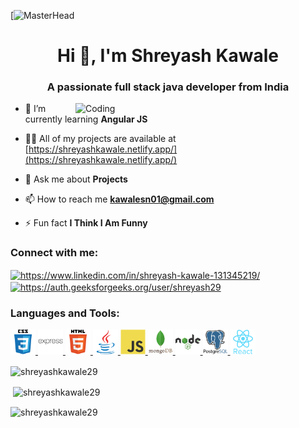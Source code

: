 [![MasterHead](https://drive.google.com/file/d/1UiupznAK9KQFx2JVO-bsQpF7ONfesGlo/view?usp=drive_link)
<h1 align="center">Hi 👋, I'm Shreyash Kawale</h1>
<h3 align="center">A passionate full stack java developer from India</h3>

<img align="right" alt="Coding" width="400" src="https://cdn.dribbble.com/users/1162077/screenshots/3848914/programmer.gif">

- 🌱 I’m currently learning **Angular JS**

- 👨‍💻 All of my projects are available at [https://shreyashkawale.netlify.app/](https://shreyashkawale.netlify.app/)

- 💬 Ask me about **Projects**

- 📫 How to reach me **kawalesn01@gmail.com**

- ⚡ Fun fact **I Think I Am Funny**

<h3 align="left">Connect with me:</h3>
<p align="left">

<a href="https://linkedin.com/in/https://www.linkedin.com/in/shreyash-kawale-131345219/" target="blank"><img align="center" src="https://raw.githubusercontent.com/rahuldkjain/github-profile-readme-generator/master/src/images/icons/Social/linked-in-alt.svg" alt="https://www.linkedin.com/in/shreyash-kawale-131345219/" height="30" width="40" /></a>
<a href="https://auth.geeksforgeeks.org/user/https://auth.geeksforgeeks.org/user/shreyash29" target="blank"><img align="center" src="https://raw.githubusercontent.com/rahuldkjain/github-profile-readme-generator/master/src/images/icons/Social/geeks-for-geeks.svg" alt="https://auth.geeksforgeeks.org/user/shreyash29" height="30" width="40" /></a>
</p>

<h3 align="left">Languages and Tools:</h3>
<p align="left"> <a href="https://www.w3schools.com/css/" target="_blank" rel="noreferrer"> <img src="https://raw.githubusercontent.com/devicons/devicon/master/icons/css3/css3-original-wordmark.svg" alt="css3" width="40" height="40"/> </a> <a href="https://expressjs.com" target="_blank" rel="noreferrer"> <img src="https://raw.githubusercontent.com/devicons/devicon/master/icons/express/express-original-wordmark.svg" alt="express" width="40" height="40"/> </a> <a href="https://www.w3.org/html/" target="_blank" rel="noreferrer"> <img src="https://raw.githubusercontent.com/devicons/devicon/master/icons/html5/html5-original-wordmark.svg" alt="html5" width="40" height="40"/> </a> <a href="https://www.java.com" target="_blank" rel="noreferrer"> <img src="https://raw.githubusercontent.com/devicons/devicon/master/icons/java/java-original.svg" alt="java" width="40" height="40"/> </a> <a href="https://developer.mozilla.org/en-US/docs/Web/JavaScript" target="_blank" rel="noreferrer"> <img src="https://raw.githubusercontent.com/devicons/devicon/master/icons/javascript/javascript-original.svg" alt="javascript" width="40" height="40"/> </a> <a href="https://www.mongodb.com/" target="_blank" rel="noreferrer"> <img src="https://raw.githubusercontent.com/devicons/devicon/master/icons/mongodb/mongodb-original-wordmark.svg" alt="mongodb" width="40" height="40"/> </a> <a href="https://nodejs.org" target="_blank" rel="noreferrer"> <img src="https://raw.githubusercontent.com/devicons/devicon/master/icons/nodejs/nodejs-original-wordmark.svg" alt="nodejs" width="40" height="40"/> </a> <a href="https://www.postgresql.org" target="_blank" rel="noreferrer"> <img src="https://raw.githubusercontent.com/devicons/devicon/master/icons/postgresql/postgresql-original-wordmark.svg" alt="postgresql" width="40" height="40"/> </a> <a href="https://reactjs.org/" target="_blank" rel="noreferrer"> <img src="https://raw.githubusercontent.com/devicons/devicon/master/icons/react/react-original-wordmark.svg" alt="react" width="40" height="40"/> </a> </p>

<p><img align="center" src="https://github-readme-stats.vercel.app/api/top-langs?username=shreyashkawale29&show_icons=true&locale=en&layout=compact" alt="shreyashkawale29" /></p>

<p>&nbsp;<img align="center" src="https://github-readme-stats.vercel.app/api?username=shreyashkawale29&show_icons=true&locale=en&theme=tokyonight" alt="shreyashkawale29" /></p>

<p><img align="center" src="https://github-readme-streak-stats.herokuapp.com/?user=shreyashkawale29&&theme=tokyonight" alt="shreyashkawale29" /></p>
